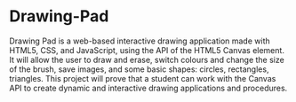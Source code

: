 # Drawing-Pad
Drawing Pad is a web-based interactive drawing application made with HTML5, CSS, and JavaScript, using the API of the HTML5 Canvas element. It will allow the user to draw and erase, switch colours and change the size of the brush, save images, and some basic shapes: circles, rectangles, triangles. This project will prove that a student can work with the Canvas API to create dynamic and interactive drawing applications and procedures.
